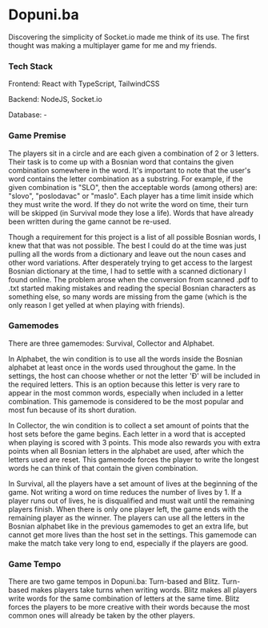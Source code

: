 # Dopuni.ba

Discovering the simplicity of Socket.io made me think of its use.
The first thought was making a multiplayer game for me and my friends.

### Tech Stack

Frontend: React with TypeScript, TailwindCSS

Backend: NodeJS, Socket.io

Database: -

### Game Premise

The players sit in a circle and are each given a combination of 2 or 3 letters. Their task is to come up with a Bosnian word that contains the given combination somewhere in the word. It's important to note that the user's word contains the letter combination as a substring. For example, if the given combination is "SLO", then the acceptable words (among others) are: "slovo", "poslodavac" or "maslo".
Each player has a time limit inside which they must write the word. If they do not write the word on time, their turn will be skipped (in Survival mode they lose a life). Words that have already been written during the game cannot be re-used.

Though a requirement for this project is a list of all possible Bosnian words, I knew that that was not possible.
The best I could do at the time was just pulling all the words from a dictionary and leave out the noun cases and other word variations.
After desperately trying to get access to the largest Bosnian dictionary at the time, I had to settle with a scanned dictionary I found online. The problem arose when the conversion from scanned .pdf to .txt started making mistakes and reading the special Bosnian characters as something else, so many words are missing from the game (which is the only reason I get yelled at when playing with friends).

### Gamemodes

There are three gamemodes: Survival, Collector and Alphabet.

In Alphabet, the win condition is to use all the words inside the Bosnian alphabet at least once in the words used throughout the game. In the settings, the host can choose whether or not the letter 'Đ' will be included in the required letters. This is an option because this letter is very rare to appear in the most common words, especially when included in a letter combination. This gamemode is considered to be the most popular and most fun because of its short duration.

In Collector, the win condition is to collect a set amount of points that the host sets before the game begins. Each letter in a word that is accepted when playing is scored with 3 points. This mode also rewards you with extra points when all Bosnian letters in the alphabet are used, after which the letters used are reset. This gamemode forces the player to write the longest words he can think of that contain the given combination.

In Survival, all the players have a set amount of lives at the beginning of the game. Not writing a word on time reduces the number of lives by 1. If a player runs out of lives, he is disqualified and must wait until the remaining players finish. When there is only one player left, the game ends with the remaining player as the winner. The players can use all the letters in the Bosnian alphabet like in the previous gamemodes to get an extra life, but cannot get more lives than the host set in the settings. This gamemode can make the match take very long to end, especially if the players are good.

### Game Tempo

There are two game tempos in Dopuni.ba: Turn-based and Blitz. Turn-based makes players take turns when writing words. Blitz makes all players write words for the same combination of letters at the same time. Blitz forces the players to be more creative with their words because the most common ones will already be taken by the other players.
